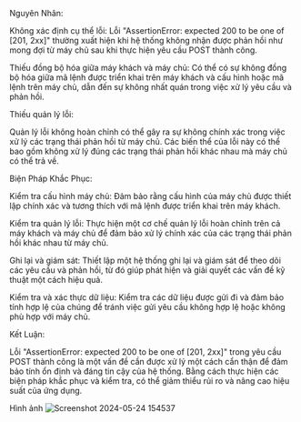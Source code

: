 

Nguyên Nhân:

Không xác định cụ thể lỗi: Lỗi "AssertionError: expected 200 to be one of [201, 2xx]" thường xuất hiện khi hệ thống không nhận được phản hồi như mong đợi từ máy chủ sau khi thực hiện yêu cầu POST thành công.

Thiếu đồng bộ hóa giữa máy khách và máy chủ: Có thể có sự không đồng bộ hóa giữa mã lệnh được triển khai trên máy khách và cấu hình hoặc mã lệnh trên máy chủ, dẫn đến sự không nhất quán trong việc xử lý yêu cầu và phản hồi.

Thiếu quản lý lỗi:

Quản lý lỗi không hoàn chỉnh có thể gây ra sự không chính xác trong việc xử lý các trạng thái phản hồi từ máy chủ.
Các biến thể của lỗi này có thể bao gồm không xử lý đúng các trạng thái phản hồi khác nhau mà máy chủ có thể trả về.

Biện Pháp Khắc Phục:

Kiểm tra cấu hình máy chủ: Đảm bảo rằng cấu hình của máy chủ được thiết lập chính xác và tương thích với mã lệnh được triển khai trên máy khách.

Kiểm tra quản lý lỗi: Thực hiện một cơ chế quản lý lỗi hoàn chỉnh trên cả máy khách và máy chủ để đảm bảo xử lý chính xác của các trạng thái phản hồi khác nhau từ máy chủ.

Ghi lại và giám sát: Thiết lập một hệ thống ghi lại và giám sát để theo dõi các yêu cầu và phản hồi, từ đó giúp phát hiện và giải quyết các vấn đề kỹ thuật một cách hiệu quả.

Kiểm tra và xác thực dữ liệu: Kiểm tra các dữ liệu được gửi đi và đảm bảo tính hợp lệ của chúng để tránh việc gửi yêu cầu không hợp lệ hoặc không phù hợp với máy chủ.


Kết Luận:

Lỗi "AssertionError: expected 200 to be one of [201, 2xx]" trong yêu cầu POST thành công là một vấn đề cần được xử lý một cách cẩn thận để đảm bảo tính ổn định và đáng tin cậy của hệ thống. Bằng cách thực hiện các biện pháp khắc phục và kiểm tra, có thể giảm thiểu rủi ro và nâng cao hiệu suất của ứng dụng.


Hình ảnh 
![Screenshot 2024-05-24 154537](https://github.com/21011132-NguyenThiHongHanh/github-repo/assets/124747121/85027669-02f6-427f-b3a6-aa28f35a266d)
